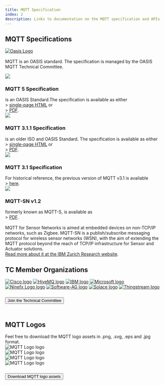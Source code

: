 ```yaml
---
title: MQTT Specification
index: 2
description: Links to documentation on the MQTT specification and APIs. High quality MQTT logo download.
---
```


<section class="content-floating">
<h1>MQTT Specifications</h1>

<a href="https://www.oasis-open.org/committees/tc_home.php?wg_abbrev=mqtt"><img src="{{ 'assets/img/oasis-logo.png' | relative_url }}" alt="Oasis Logo" title="Oasis"></a><br/><br/>
MQTT is an OASIS standard. The specification is managed by the OASIS MQTT Technical Committee.

<section id="mqtt-specs">
   <article>
      <div class="spec-hl"> 
         <img src="{{ 'assets/img/mqtt-logo.svg' | relative_url }}" class="specs-logo"><h3>MQTT 5 Specification</h3>
      </div>
      is an OASIS Standard.The specification is available as either<br/>
      &gt; <a href="https://docs.oasis-open.org/mqtt/mqtt/v5.0/mqtt-v5.0.html">single-page HTML</a> or<br/> 
      &gt; <a href="https://docs.oasis-open.org/mqtt/mqtt/v5.0/mqtt-v5.0.pdf">PDF</a>.
   </article>
   <article>
      <div class="spec-hl"> 
         <img src="{{ 'assets/img/mqtt-logo.svg' | relative_url }}" class="specs-logo"><h3>MQTT 3.1.1 Specification</h3>
      </div>
      is an older ISO and OASIS Standard. The specification is available as either<br/>
      &gt; <a href="http://docs.oasis-open.org/mqtt/mqtt/v3.1.1/os/mqtt-v3.1.1-os.html">single-page HTML</a> or<br/> 
      &gt; <a href="http://docs.oasis-open.org/mqtt/mqtt/v3.1.1/os/mqtt-v3.1.1-os.pdf">PDF</a>.<br/>
   </article>
   <article>
      <div class="spec-hl"> 
         <img src="{{ 'assets/img/mqtt-logo.svg' | relative_url }}" class="specs-logo"><h3>MQTT 3.1 Specification</h3>
      </div>
      For historical reference, the previous version of MQTT v3.1 is available<br/> 
      &gt; <a href="http://www.ibm.com/developerworks/webservices/library/ws-mqtt/index.html">here</a>.
   </article>
   <article>
      <div class="spec-hl"> 
         <img src="{{ 'assets/img/mqtt-logo.svg' | relative_url }}" class="specs-logo"><h3>MQTT-SN v1.2</h3>
      </div>
      formerly known as MQTT-S, is available as<br/>
      &gt; <a href="http://mqtt.org/new/wp-content/uploads/2009/06/MQTT-SN_spec_v1.2.pdf">PDF</a>.
      <br/><br/>
      MQTT for Sensor Networks is aimed at embedded devices on non-TCP/IP networks, such as Zigbee. MQTT-SN is a publish/subscribe messaging protocol for wireless sensor networks (WSN), with the aim of extending the MQTT protocol beyond the reach of TCP/IP infrastructure for Sensor and Actuator solutions.<br/>
      <a href="http://www.zurich.ibm.com/sys/energy/middleware.html">Read more about it at the IBM Zurich Research website</a>.
   </article>
</section>
</section>

<section class="technical-committee">
   <h2>TC Member Organizations</h2>
   <div id="tc-members">
      <div id="tc-member-logos">
         <a href="https://www.cisco.com/" target="_blank"><img src=" {{ 'assets/img/tc-cisco.png' | relative_url }}" class="tc-logo" alt="Cisco logo" title="Cisco"></a>
         <a href="https://www.hivemq.com" target="_blank" ><img src=" {{ 'assets/img/tc-hivemq.png' | relative_url }}" class="tc-logo" alt="HiveMQ logo" title="HiveMQ"></a>
         <a href="https://www.ibm.com" target="_blank"><img src=" {{ 'assets/img/tc-ibm.png' | relative_url }}" class="tc-logo" alt="IBM logo" title="IBM"></a>
         <a href="https://www.microsoft.com" target="_blank"><img src=" {{ 'assets/img/tc-microsoft.png' | relative_url }}" class="tc-logo" alt="Microsoft logo" title="Microsoft"></a>
         <a href="https://www.ninefx.com" target="_blank"><img src=" {{ 'assets/img/tc-ninefx.png' | relative_url }}" class="tc-logo" alt="Ninefx Logo logo" title="Ninefx"></a>
         <a href="https://www.softwareag.com/" target="_blank"><img src=" {{ 'assets/img/tc-software-ag.png' | relative_url }}" class="tc-logo" alt="Software-AG logo" title="Software-AG"></a>
         <a href="https://www.solace.com/" target="_blank"><img src=" {{ 'assets/img/tc-solace.png' | relative_url }}" class="tc-logo" alt="Solace logo" title="Solace"></a>
         <a href="https://thingstream.io/" target="_blank"><img src=" {{ 'assets/img/tc-thingstream.png' | relative_url }}" class="tc-logo" alt="Thingstream logo" title="Thingstream"></a>
      </div>
      <a href="https://www.oasis-open.org/committees/tc_home.php?wg_abbrev=mqtt"><button class="major-cta major-cta-orange" style="margin: 25px 0;">Join the Technical Committee</button></a>
   </div>
</section>

<section  class="content-floating">
   <h2>MQTT Logos</h2>
   Feel free to download the MQTT logo assets in .png, .svg, .eps and .jpg format.
   <div id="mqtt-logos">
      <div class="logo-container hor"><img src=" {{ 'assets/img/mqtt-logo.svg' | relative_url }}" class="mqtt-logo" alt="MQTT Logo logo" title="Cisco"></div>
      <div class="logo-container black hor"><img src=" {{ 'assets/img/mqtt-hor-neg.svg' | relative_url }}" class="mqtt-logo" alt="MQTT Logo logo" title="Cisco"></div>
      <div class="logo-container ver"><img src=" {{ 'assets/img/mqtt-ver.svg' | relative_url }}" class="mqtt-logo" alt="MQTT Logo logo" title="Cisco"></div>
      <div class="logo-container black ver"><img src=" {{ 'assets/img/mqtt-ver-neg.svg' | relative_url }}" class="mqtt-logo" alt="MQTT Logo logo" title="Cisco"></div>
   </div>
   <div >
   <a href="{{ 'assets/downloads/mqtt-logo-assets.zip' | relative_url }}"><button class="major-cta major-cta-orange" style="margin: 25px 0;">Download MQTT logo assets</button></a>
   </div>
</section>

